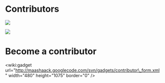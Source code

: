 # Contributors #

[![](http://www.ohloh.net/accounts/20780/widgets/account_detailed.gif)](http://www.ohloh.net/accounts/20780?ref=sample)

[![](http://www.ohloh.net/accounts/20784/widgets/account_detailed.gif)](http://www.ohloh.net/accounts/20784?ref=sample)




# Become a contributor #

&lt;wiki:gadget url="http://maashaack.googlecode.com/svn/gadgets/contributor\_form.xml" width="480" height="1075" border="0" /&gt;